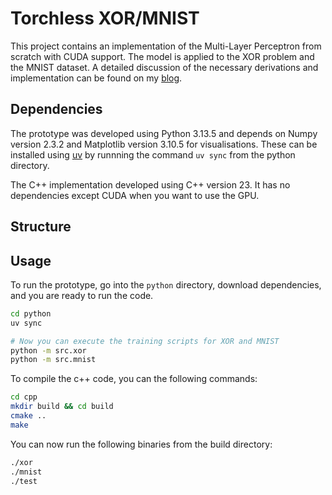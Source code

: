 # Torchless XOR/MNIST

This project contains an implementation of the Multi-Layer Perceptron from
scratch with CUDA support. The model is applied to the XOR problem and the MNIST
dataset. A detailed discussion of the necessary derivations and implementation
can be found on my [blog](https://jakobkaiser.com/blog/torchless-xor-mnist/).

## Dependencies

The prototype was developed using Python 3.13.5 and depends on Numpy version
2.3.2 and Matplotlib version 3.10.5 for visualisations. These can be installed
using [uv](https://github.com/astral-sh/uv) by runnning the command `uv sync`
from the python directory.

The C++ implementation developed using C++ version 23. It has no dependencies
except CUDA when you want to use the GPU.

## Structure

## Usage

To run the prototype, go into the `python` directory, download dependencies, and
you are ready to run the code.

```bash
cd python
uv sync

# Now you can execute the training scripts for XOR and MNIST
python -m src.xor
python -m src.mnist
```

To compile the c++ code, you can the following commands:

```bash
cd cpp
mkdir build && cd build
cmake ..
make
```

You can now run the following binaries from the build directory:

```bash
./xor
./mnist
./test
```
